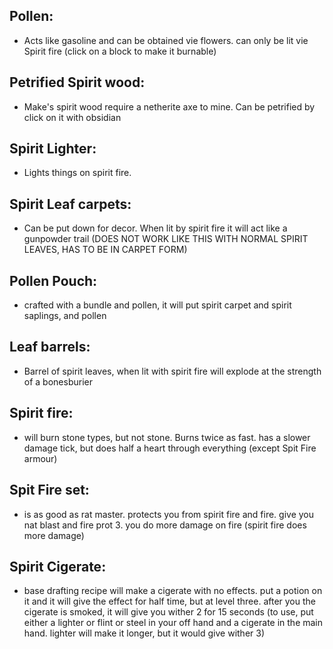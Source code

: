 ## Pollen:
- Acts like gasoline and can be obtained vie flowers. can only be lit vie Spirit fire (click on a block to make it burnable)

## Petrified Spirit wood:
- Make's spirit wood require a netherite axe to mine. Can be petrified by click on it with obsidian

## Spirit Lighter:
- Lights things on spirit fire.

## Spirit Leaf carpets:
- Can be put down for decor. When lit by spirit fire it will act like a gunpowder trail (DOES NOT WORK LIKE THIS WITH NORMAL SPIRIT LEAVES, HAS TO BE IN CARPET FORM)

## Pollen Pouch:
- crafted with a bundle and pollen, it will put spirit carpet and spirit saplings, and pollen

## Leaf barrels:
- Barrel of spirit leaves, when lit with spirit fire will explode at the strength of a bonesburier

## Spirit fire:
- will burn stone types, but not stone. Burns twice as fast. has a slower damage tick, but does half a heart through everything (except Spit Fire armour)

## Spit Fire set:
- is as good as rat master. protects you from spirit fire and fire. give you nat blast and fire prot 3. you do more damage on fire (spirit fire does more damage)

## Spirit Cigerate:
- base drafting recipe will make a cigerate with no effects. put a potion on it and it will give the effect for half time, but at level three. after you  the cigerate is smoked, it will give you wither 2 for 15 seconds (to use, put either a lighter or flint or steel in your off hand and a cigerate in the main hand. lighter will make it longer, but it would give wither 3)